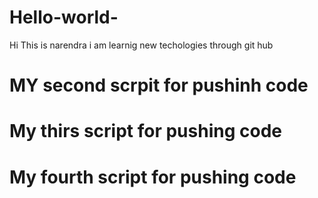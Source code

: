 # Hello-world-

Hi This is narendra i am learnig new techologies 
through git hub


# MY second scrpit for pushinh code 


# My thirs script for pushing code 

# My fourth script for pushing code
